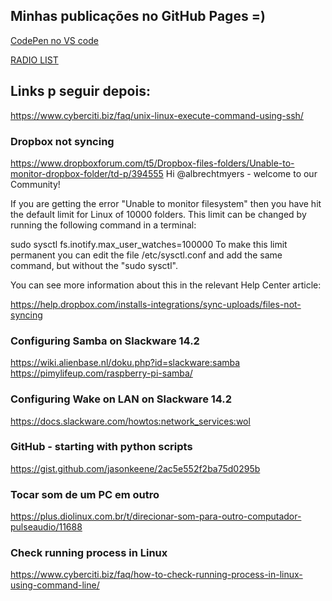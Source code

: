 ## Minhas publicações no GitHub Pages =)


[CodePen no VS code](https://dev.to/rrodrigues345/codepen-no-vs-code-1mcj)

[RADIO LIST](https://github.com/rrodrigues345/rrodrigues345.github.io/blob/main/radios/index.md)


## Links p seguir depois:

https://www.cyberciti.biz/faq/unix-linux-execute-command-using-ssh/

### Dropbox  not syncing
https://www.dropboxforum.com/t5/Dropbox-files-folders/Unable-to-monitor-dropbox-folder/td-p/394555
Hi @albrechtmyers - welcome to our Community!

If you are getting the error "Unable to monitor filesystem" then you have hit the default limit for Linux of 10000 folders. This limit can be changed by running the following command in a terminal:

sudo sysctl fs.inotify.max_user_watches=100000
To make this limit permanent you can edit the file /etc/sysctl.conf and add the same command, but without the "sudo sysctl".

You can see more information about this in the relevant Help Center article:

https://help.dropbox.com/installs-integrations/sync-uploads/files-not-syncing 

### Configuring Samba on Slackware 14.2 
https://wiki.alienbase.nl/doku.php?id=slackware:samba
https://pimylifeup.com/raspberry-pi-samba/



### Configuring Wake on LAN on Slackware 14.2
https://docs.slackware.com/howtos:network_services:wol


### GitHub - starting with python scripts
https://gist.github.com/jasonkeene/2ac5e552f2ba75d0295b

### Tocar som de um PC em outro
https://plus.diolinux.com.br/t/direcionar-som-para-outro-computador-pulseaudio/11688

### Check running process in Linux
https://www.cyberciti.biz/faq/how-to-check-running-process-in-linux-using-command-line/
